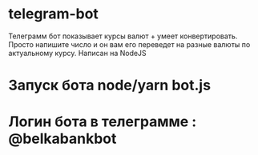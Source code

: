 # telegram-bot
Телеграмм бот показывает курсы валют + умеет конвертировать. Просто напишите число и он вам его переведет на разные валюты по актуальному курсу.
Написан на NodeJS 
# Запуск бота node/yarn bot.js 
# Логин бота в телеграмме : @belkabankbot
